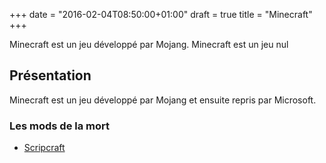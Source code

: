 +++
date = "2016-02-04T08:50:00+01:00"
draft = true
title = "Minecraft"
+++

Minecraft est un jeu développé par Mojang.
Minecraft est un jeu nul
## Présentation

Minecraft est un jeu développé par Mojang et ensuite repris par Microsoft.

### Les mods de la mort
* [ Scripcraft](http://scriptcraftjs.org/)


